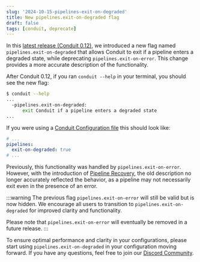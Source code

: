 ```yaml
---
slug: '2024-10-15-pipelines-exit-on-degraded'
title: New pipelines.exit-on-degraded flag
draft: false
tags: [conduit, deprecate]
---
```


In this [latest release (Conduit 0.12)](/changelog/2024-10-10-conduit-0-12-0-release.md), we introduced a new flag named `pipelines.exit-on-degraded` that allows Conduit to exit if a pipeline enters a degraded state, while deprecating `pipelines.exit-on-error`. This change provides a more accurate description of the functionality.

<!--truncate-->

After Conduit 0.12, if you ran `conduit --help` in your terminal, you should see the new flag:

```bash
$ conduit --help
...
  -pipelines.exit-on-degraded:
      exit Conduit if a pipeline enters a degraded state
...
```

If you were using a [Conduit Configuration file](/docs/features/configuration) this should look like:

```yaml title="conduit.yaml"
# ...
pipelines:
  exit-on-degraded: true
# ...
```

Previously, this functionality was handled by `pipelines.exit-on-error`. However, with the introduction of [Pipeline Recovery](/docs/features/pipeline-recovery), the old description no longer accurately reflected the behavior, as a pipeline may not necessarily exit even in the presence of an error.

:::warning
The previous flag `pipelines.exit-on-error` will still be valid but is now hidden. We encourage all users to transition to `pipelines.exit-on-degraded` for improved clarity and functionality. 

Please note that `pipelines.exit-on-error` will eventually be removed in a future release.
:::

To ensure optimal performance and clarity in your configurations, please start using `pipelines.exit-on-degraded` in your configuration moving forward. If you have any questions, feel free to join our [Discord Community](https://discord.meroxa.com/).

